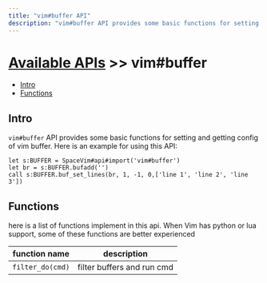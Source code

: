 ```yaml
---
title: "vim#buffer API"
description: "vim#buffer API provides some basic functions for setting and getting config of vim buffer."
---
```


# [Available APIs](../../) >> vim#buffer

<!-- vim-markdown-toc GFM -->

- [Intro](#intro)
- [Functions](#functions)

<!-- vim-markdown-toc -->

## Intro

`vim#buffer` API provides some basic functions for setting and getting config of vim buffer.
Here is an example for using this API:

```vim
let s:BUFFER = SpaceVim#api#import('vim#buffer')
let br = s:BUFFER.bufadd('')
call s:BUFFER.buf_set_lines(br, 1, -1, 0,['line 1', 'line 2', 'line 3'])
```

## Functions

here is a list of functions implement in this api. When Vim has python or lua support,
some of these functions are better experienced

| function name    | description                |
| ---------------- | -------------------------- |
| `filter_do(cmd)` | filter buffers and run cmd |

